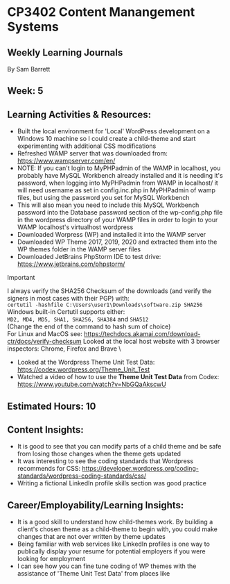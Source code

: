 # CP3402 Content Manangement Systems
## Weekly Learning Journals

By Sam Barrett

## Week: 5

## Learning Activities & Resources:
- Built the local environment for 'Local' WordPress development on a Windows 10 machine so I could create a child-theme and start experimenting with additional CSS modifications
- Refreshed WAMP server that was downloaded from: https://www.wampserver.com/en/
- NOTE: If you can't login to MyPHPadmin of the WAMP in localhost, you probably have MySQL Workbench already installed and it is needing it's password, when logging into MyPHPadmin from WAMP in localhost/ it will need username as set in config.inc.php in MyPHPadmin of wamp files, but using the password you set for MySQL Workbench
- This will also mean you need to include this MySQL Workbench password into the Database password section of the wp-config.php file in the wordpress directory of your WAMP files in order to login to your WAMP localhost's virtualhost wordpress
- Downloaded Worpress (WP) and installed it into the WAMP server
- Downloaded WP Theme 2017, 2019, 2020 and extracted them into the WP themes folder in the WAMP server files
- Downloaded JetBrains PhpStorm IDE to test drive: https://www.jetbrains.com/phpstorm/
> [!IMPORTANT]
> I always verify the SHA256 Checksum of the downloads (and verify the signers in most cases with their PGP) with:\
> `certutil -hashfile C:\Users\user1\Downloads\software.zip SHA256`\
> Windows built-in Certutil supports either:\
> `MD2, MD4, MD5, SHA1, SHA256, SHA384` and `SHA512`\
> (Change the end of the command to hash sum of choice)\
> For Linux and MacOS see: https://techdocs.akamai.com/download-ctr/docs/verify-checksum
> Looked at the local host website with 3 browser inspectors: Chrome, Firefox and Brave
\
- Looked at the Wordpress Theme Unit Test Data: https://codex.wordpress.org/Theme_Unit_Test
- Watched a video of how to use the **Theme Unit Test Data** from Codex: https://www.youtube.com/watch?v=NbGQaAkscwU 

## Estimated Hours: 10

## Content Insights:
- It is good to see that you can modify parts of a child theme and be safe from losing those changes when the theme gets updated
- It was interesting to see the coding standards that Wordpress recommends for CSS: https://developer.wordpress.org/coding-standards/wordpress-coding-standards/css/
- Writing a fictional LinkedIn profile skills section was good practice

## Career/Employability/Learning Insights:
- It is a good skill to understand how child-themes work. By building a client's chosen theme as a child-theme to begin with, you could make changes that are not over written by theme updates
- Being familiar with web services like LinkedIn profiles is one way to publically display your resume for potential employers if you were looking for employment
- I can see how you can fine tune coding of WP themes with the assistance of 'Theme Unit Test Data' from places like 
